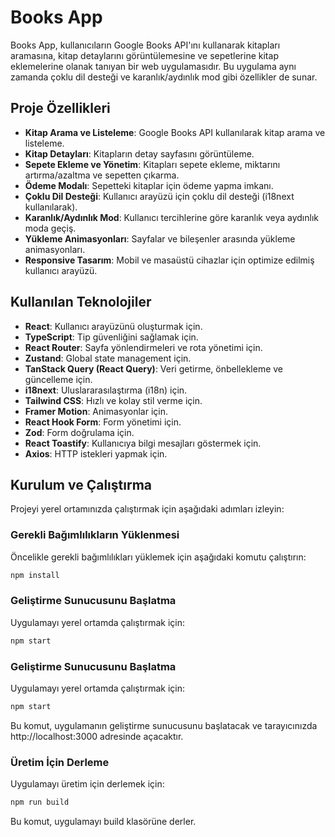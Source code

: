 # Books App

Books App, kullanıcıların Google Books API'ını kullanarak kitapları aramasına, kitap detaylarını görüntülemesine ve sepetlerine kitap eklemelerine olanak tanıyan bir web uygulamasıdır. Bu uygulama aynı zamanda çoklu dil desteği ve karanlık/aydınlık mod gibi özellikler de sunar.

## Proje Özellikleri

- **Kitap Arama ve Listeleme**: Google Books API kullanılarak kitap arama ve listeleme.
- **Kitap Detayları**: Kitapların detay sayfasını görüntüleme.
- **Sepete Ekleme ve Yönetim**: Kitapları sepete ekleme, miktarını artırma/azaltma ve sepetten çıkarma.
- **Ödeme Modalı**: Sepetteki kitaplar için ödeme yapma imkanı.
- **Çoklu Dil Desteği**: Kullanıcı arayüzü için çoklu dil desteği (i18next kullanılarak).
- **Karanlık/Aydınlık Mod**: Kullanıcı tercihlerine göre karanlık veya aydınlık moda geçiş.
- **Yükleme Animasyonları**: Sayfalar ve bileşenler arasında yükleme animasyonları.
- **Responsive Tasarım**: Mobil ve masaüstü cihazlar için optimize edilmiş kullanıcı arayüzü.

## Kullanılan Teknolojiler

- **React**: Kullanıcı arayüzünü oluşturmak için.
- **TypeScript**: Tip güvenliğini sağlamak için.
- **React Router**: Sayfa yönlendirmeleri ve rota yönetimi için.
- **Zustand**: Global state management için.
- **TanStack Query (React Query)**: Veri getirme, önbellekleme ve güncelleme için.
- **i18next**: Uluslararasılaştırma (i18n) için.
- **Tailwind CSS**: Hızlı ve kolay stil verme için.
- **Framer Motion**: Animasyonlar için.
- **React Hook Form**: Form yönetimi için.
- **Zod**: Form doğrulama için.
- **React Toastify**: Kullanıcıya bilgi mesajları göstermek için.
- **Axios**: HTTP istekleri yapmak için.

## Kurulum ve Çalıştırma

Projeyi yerel ortamınızda çalıştırmak için aşağıdaki adımları izleyin:

### Gerekli Bağımlılıkların Yüklenmesi

Öncelikle gerekli bağımlılıkları yüklemek için aşağıdaki komutu çalıştırın:

```bash
npm install
```

### Geliştirme Sunucusunu Başlatma

Uygulamayı yerel ortamda çalıştırmak için:

```bash
npm start
```

### Geliştirme Sunucusunu Başlatma

Uygulamayı yerel ortamda çalıştırmak için:

```bash
npm start
```
Bu komut, uygulamanın geliştirme sunucusunu başlatacak ve tarayıcınızda http://localhost:3000 adresinde açacaktır.

### Üretim İçin Derleme


Uygulamayı üretim için derlemek için:

```bash
npm run build
```
Bu komut, uygulamayı build klasörüne derler.
